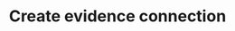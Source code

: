 ---
title: Create evidence connection
description: Connect to Evidence to visualize data
sidebar_position: 90
---